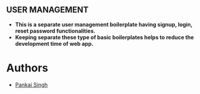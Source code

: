 ## USER MANAGEMENT

- **This is a separate user management boilerplate having signup, login, reset password functionalities.** 
- **Keeping separate these type of basic boilerplates helps to  reduce the development time of web app.**

# Authors
- [Pankaj Singh](https://github.com/pankajsaini123)

